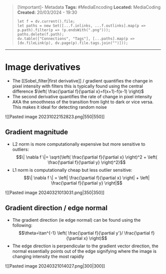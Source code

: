 > [!important]- Metadata
> **Tags:** #MediaEncoding 
> **Located:** MediaCoding
> **Created:** 20/03/2024 - 19:30
> ```dataviewjs
> let f = dv.current().file;
> let paths = new Set([...f.inlinks, ...f.outlinks].map(p => p.path).filter(p => !p.endsWith(".png")));
> paths.delete(f.path);
> dv.table(["Connections", "Tags"], [...paths].map(p => [dv.fileLink(p), dv.page(p).file.tags.join("")]));
> ```

___
# Image derivatives

- The [[Sobel_filter|first derivative]] / gradient quantifies the change in pixel intensity with filters this is typically found using the central difference $\left( \frac{\partial f}{\partial x}=f(x+1)-f(x-1) \right)$
- The second derivative quantifies the rate of change in pixel intensity AKA the smoothness of the transition from light to dark or vice versa. This makes it ideal for detecting random noise 

![[Pasted image 20231022152823.png|550|550]]



## Gradient magnitude
- L2 norm is more computationally expensive but more sensitive to outliers:
$$\| \nabla f \|= \sqrt{\left( \frac{\partial f}{\partial x} \right)^2 + \left( \frac{\partial f}{\partial y} \right)^2}$$
- L1 norm is computationally cheap but less outlier sensitive:
$$\| \nabla f \| = \left| \frac{\partial f}{\partial x} \right| + \left| \frac{\partial f}{\partial y} \right|$$

![[Pasted image 20240321013031.png|350|350]]
## Gradient direction / edge normal
- The gradient direction (ie edge normal) can be found using the following:
$$\theta=\tan^{-1} \left( \frac{\partial f}{\partial y'}/ \frac{\partial f}{\partial x} \right)$$
- The edge direction is perpendicular to the gradient vector direction, the normal essentially points out of the edge signifying where the image is changing intensity the most rapidly

![[Pasted image 20240321014027.png|300|300]]
